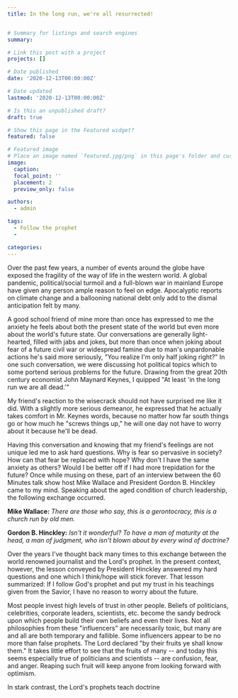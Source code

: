 ```yaml
---
title: In the long run, we're all resurrected!


# Summary for listings and search engines
summary: 

# Link this post with a project
projects: []

# Date published
date: '2020-12-13T00:00:00Z'

# Date updated
lastmod: '2020-12-13T00:00:00Z'

# Is this an unpublished draft?
draft: true

# Show this page in the Featured widget?
featured: false

# Featured image
# Place an image named `featured.jpg/png` in this page's folder and customize its options here.
image:
  caption: 
  focal_point: ''
  placement: 2
  preview_only: false

authors:
  - admin

tags:
  - Follow the prophet
  - 

categories:
---
```


Over the past few years, a number of events around the globe have exposed the fragility of the way of life in the western world. A global pandemic, political/social turmoil and a full-blown war in mainland Europe have given any person ample reason to feel on edge. Apocalyptic reports on climate change and a ballooning national debt only add to the dismal anticipation felt by many. 

A good school friend of mine more than once has expressed to me the anxiety he feels about both the present state of the world but even more about the world's future state. Our conversations are generally light-hearted, filled with jabs and jokes, but more than once when joking about fear of a future civil war or widespread famine due to man's unpardonable actions he's said more seriously, "You realize I'm only half joking right?" In one such conversation, we were discussing hot political topics which to some portend serious problems for the future. Drawing from the great 20th century economist John Maynard Keynes, I quipped "At least 'in the long run we are all dead.'" 

My friend's reaction to the wisecrack should not have surprised me like it did. With a slightly more serious demeanor, he expressed that he actually takes comfort in Mr. Keynes words, because no matter how far south things go or how much he "screws things up," he will one day not have to worry about it because he'll be dead.  

Having this conversation and knowing that my friend's feelings are not unique led me to ask hard questions. Why is fear so pervasive in society? How can that fear be replaced with hope? Why don't I have the same anxiety as others? Would I be better off if I had more trepidation for the future? Once while musing on these, part of an interview between the 60 Minutes talk show host Mike Wallace and President Gordon B. Hinckley came to my mind. Speaking about the aged condition of church leadership, the following exchange occurred.

**Mike Wallace:** *There are those who say, this is a gerontocracy, this is a church run by old men.*

**Gordon B. Hinckley:** *Isn't it wonderful? To have a man of maturity at the head, a man of judgment, who isn't blown about by every wind of doctrine?*

Over the years I've thought back many times to this exchange between the world renowned journalist and the Lord's prophet. In the present context, however, the lesson conveyed by President Hinckley answered my hard questions and one which I think/hope will stick forever. That lesson summarized: If I follow God's prophet and put my trust in his teachings given from the Savior, I have no reason to worry about the future. 

Most people invest high levels of trust in other people. Beliefs of politicians, celebrities, corporate leaders, scientists, etc. become the sandy bedrock upon which people build their own beliefs and even their lives. Not all philosophies from these "influencers" are necessarily toxic, but many are and all are both temporary and fallible. Some influencers appear to be no more than false prophets. The Lord declared "by their fruits ye shall know them." It takes little effort to see that the fruits of many -- and today this seems especially true of politicians and scientists -- are confusion, fear, and anger. Reaping such fruit will keep anyone from looking forward with optimism.

In stark contrast, the Lord's prophets teach doctrine 


